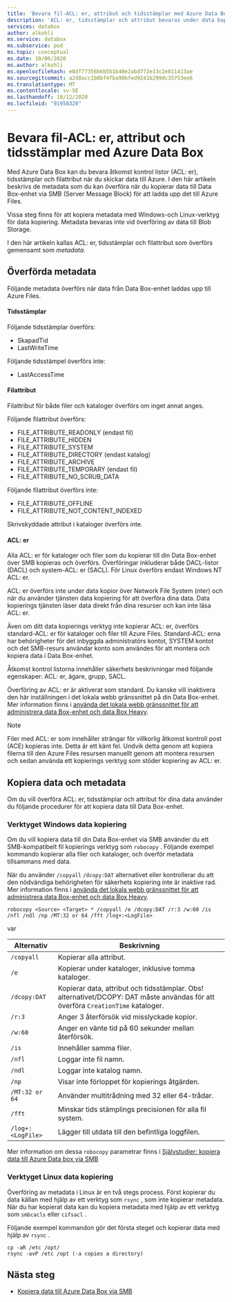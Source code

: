 ```yaml
---
title: 'Bevara fil-ACL: er, attribut och tidsstämplar med Azure Data Box'
description: 'ACL: er, tidsstämplar och attribut bevaras under data kopiering via SMB till Azure Data Box. Kopiera metadata med Windows-och Linux-verktyg för data kopiering.'
services: databox
author: alkohli
ms.service: databox
ms.subservice: pod
ms.topic: conceptual
ms.date: 10/06/2020
ms.author: alkohli
ms.openlocfilehash: e8df77356b6b5b1b40e2abd772e13c2e811413ae
ms.sourcegitcommit: a2d8acc1b0bf4fba90bfed9241b299dc35753ee6
ms.translationtype: MT
ms.contentlocale: sv-SE
ms.lasthandoff: 10/12/2020
ms.locfileid: "91950320"
---
```

# <a name="preserving-file-acls-attributes-and-timestamps-with-azure-data-box"></a>Bevara fil-ACL: er, attribut och tidsstämplar med Azure Data Box

Med Azure Data Box kan du bevara åtkomst kontrol listor (ACL: er), tidsstämplar och filattribut när du skickar data till Azure. I den här artikeln beskrivs de metadata som du kan överföra när du kopierar data till Data Box-enhet via SMB (Server Message Block) för att ladda upp det till Azure Files. 

Vissa steg finns för att kopiera metadata med Windows-och Linux-verktyg för data kopiering. Metadata bevaras inte vid överföring av data till Blob Storage.

I den här artikeln kallas ACL: er, tidsstämplar och filattribut som överförs gemensamt som *metadata*.

## <a name="transferred-metadata"></a>Överförda metadata

Följande metadata överförs när data från Data Box-enhet laddas upp till Azure Files.

#### <a name="timestamps"></a>Tidsstämplar

Följande tidsstämplar överförs:
- SkapadTid
- LastWriteTime

Följande tidsstämpel överförs inte:
- LastAccessTime
  
#### <a name="file-attributes"></a>Filattribut

Filattribut för både filer och kataloger överförs om inget annat anges.

Följande filattribut överförs:
- FILE_ATTRIBUTE_READONLY (endast fil)
- FILE_ATTRIBUTE_HIDDEN
- FILE_ATTRIBUTE_SYSTEM
- FILE_ATTRIBUTE_DIRECTORY (endast katalog)
- FILE_ATTRIBUTE_ARCHIVE
- FILE_ATTRIBUTE_TEMPORARY (endast fil)
- FILE_ATTRIBUTE_NO_SCRUB_DATA

Följande filattribut överförs inte:
- FILE_ATTRIBUTE_OFFLINE
- FILE_ATTRIBUTE_NOT_CONTENT_INDEXED
  
Skrivskyddade attribut i kataloger överförs inte.

#### <a name="acls"></a>ACL: er

Alla ACL: er för kataloger och filer som du kopierar till din Data Box-enhet över SMB kopieras och överförs. Överföringar inkluderar både DACL-listor (DACL) och system-ACL: er (SACL). För Linux överförs endast Windows NT ACL: er.

ACL: er överförs inte under data kopior över Network File System (nter) och när du använder tjänsten data kopiering för att överföra dina data. Data kopierings tjänsten läser data direkt från dina resurser och kan inte läsa ACL: er.

Även om ditt data kopierings verktyg inte kopierar ACL: er, överförs standard-ACL: er för kataloger och filer till Azure Files. Standard-ACL: erna har behörigheter för det inbyggda administratörs kontot, SYSTEM kontot och det SMB-resurs användar konto som användes för att montera och kopiera data i Data Box-enhet.

Åtkomst kontrol listorna innehåller säkerhets beskrivningar med följande egenskaper: ACL: er, ägare, grupp, SACL.

Överföring av ACL: er är aktiverat som standard. Du kanske vill inaktivera den här inställningen i det lokala webb gränssnittet på din Data Box-enhet. Mer information finns i [använda det lokala webb gränssnittet för att administrera data Box-enhet och data Box Heavy](./data-box-local-web-ui-admin.md).

> [!NOTE]
> Filer med ACL: er som innehåller strängar för villkorlig åtkomst kontroll post (ACE) kopieras inte. Detta är ett känt fel. Undvik detta genom att kopiera filerna till den Azure Files resursen manuellt genom att montera resursen och sedan använda ett kopierings verktyg som stöder kopiering av ACL: er.

## <a name="copying-data-and-metadata"></a>Kopiera data och metadata

Om du vill överföra ACL: er, tidsstämplar och attribut för dina data använder du följande procedurer för att kopiera data till Data Box-enhet. 

### <a name="windows-data-copy-tool"></a>Verktyget Windows data kopiering

Om du vill kopiera data till din Data Box-enhet via SMB använder du ett SMB-kompatibelt fil kopierings verktyg som `robocopy` . Följande exempel kommando kopierar alla filer och kataloger, och överför metadata tillsammans med data.

När du använder `/copyall` `/dcopy:DAT` alternativet eller kontrollerar du att den nödvändiga behörigheten för säkerhets kopiering inte är inaktive rad. Mer information finns i [använda det lokala webb gränssnittet för att administrera data Box-enhet och data Box Heavy](./data-box-local-web-ui-admin.md). 

```console
robocopy <Source> <Target> * /copyall /e /dcopy:DAT /r:3 /w:60 /is /nfl /ndl /np /MT:32 or 64 /fft /log+:<LogFile>
```

var

|Alternativ |Beskrivning |
|------------------- | ----- |
|`/copyall` |Kopierar alla attribut.|
|`/e`      |Kopierar under kataloger, inklusive tomma kataloger.         |
|`/dcopy:DAT`  |Kopierar data, attribut och tidsstämplar. Obs! alternativet/DCOPY: DAT måste användas för att överföra `CreationTime` kataloger. |
|`/r:3`    |Anger 3 återförsök vid misslyckade kopior.         |
|`/w:60`   |Anger en vänte tid på 60 sekunder mellan återförsök.         |
|`/is`     |Innehåller samma filer.         |
|`/nfl`    |Loggar inte fil namn.         |
|`/ndl`    |Loggar inte katalog namn.        |
|`/np`     |Visar inte förloppet för kopierings åtgärden.         |
|`/MT:32 or 64`  |Använder multitrådning med 32 eller 64-trådar.           |
|`/fft`    |Minskar tids stämplings precisionen för alla fil system.        |
|`/log+:<LogFile>`  |Lägger till utdata till den befintliga loggfilen.|

Mer information om dessa `robocopy` parametrar finns i [Självstudier: kopiera data till Azure Data box via SMB](./data-box-deploy-copy-data.md)

### <a name="linux-data-copy-tool"></a>Verktyget Linux data kopiering

Överföring av metadata i Linux är en två stegs process. Först kopierar du data källan med hjälp av ett verktyg som `rsync` , som inte kopierar metadata. När du har kopierat data kan du kopiera metadata med hjälp av ett verktyg som `smbcacls` eller `cifsacl` . 

Följande exempel kommandon gör det första steget och kopierar data med hjälp av `rsync` . 

```console
cp -aR /etc /opt/ 
rsync -avP /etc /opt (-a copies a directory)
```

## <a name="next-steps"></a>Nästa steg

- [Kopiera data till Azure Data Box via SMB](./data-box-deploy-copy-data.md)